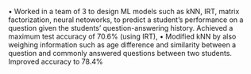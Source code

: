 • Worked in a team of 3 to design ML models such as kNN, IRT, matrix factorization, neural netoworks, to
  predict a student’s performance on a question given the students’ question-answering history. Achieved a
  maximum test accuracy of 70.6% (using IRT),
• Modified kNN by also weighing information such as age difference and similarity between a question and
  commonly answered questions between two students. Improved accuracy to 78.4%
